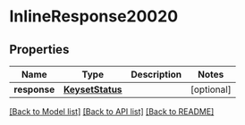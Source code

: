 # InlineResponse20020

## Properties
Name | Type | Description | Notes
------------ | ------------- | ------------- | -------------
**response** | [**KeysetStatus**](KeysetStatus.md) |  | [optional] 

[[Back to Model list]](../README.md#documentation-for-models) [[Back to API list]](../README.md#documentation-for-api-endpoints) [[Back to README]](../README.md)



